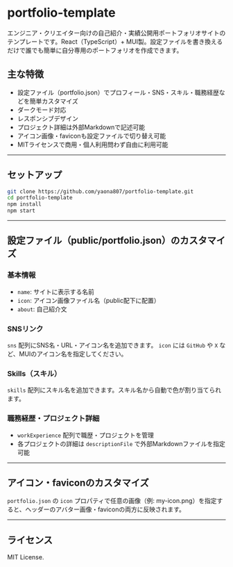 # portfolio-template

エンジニア・クリエイター向けの自己紹介・実績公開用ポートフォリオサイトのテンプレートです。React（TypeScript）+ MUI製。設定ファイルを書き換えるだけで誰でも簡単に自分専用のポートフォリオを作成できます。

## 主な特徴
- 設定ファイル（portfolio.json）でプロフィール・SNS・スキル・職務経歴などを簡単カスタマイズ
- ダークモード対応
- レスポンシブデザイン
- プロジェクト詳細は外部Markdownで記述可能
- アイコン画像・faviconも設定ファイルで切り替え可能
- MITライセンスで商用・個人利用問わず自由に利用可能

---

## セットアップ

```sh
git clone https://github.com/yaona807/portfolio-template.git
cd portfolio-template
npm install
npm start
```

---

## 設定ファイル（public/portfolio.json）のカスタマイズ

### 基本情報
- `name`: サイトに表示する名前
- `icon`: アイコン画像ファイル名（public配下に配置）
- `about`: 自己紹介文

### SNSリンク
`sns` 配列にSNS名・URL・アイコン名を追加できます。
`icon` には `GitHub` や `X` など、MUIのアイコン名を指定してください。

### Skills（スキル）
`skills` 配列にスキル名を追加できます。スキル名から自動で色が割り当てられます。

### 職務経歴・プロジェクト詳細
- `workExperience` 配列で職歴・プロジェクトを管理
- 各プロジェクトの詳細は `descriptionFile` で外部Markdownファイルを指定可能

---

## アイコン・faviconのカスタマイズ

`portfolio.json` の `icon` プロパティで任意の画像（例: my-icon.png）を指定すると、ヘッダーのアバター画像・faviconの両方に反映されます。

---

## ライセンス

MIT License.

